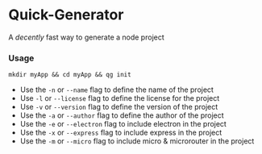 # Quick-Generator

A *decently* fast way to generate a node project

### Usage

`mkdir myApp && cd myApp && qg init`

- Use the `-n`  or `--name` flag to define the name of the project
- Use `-l` or `--license` flag to define the license for the project
- Use `-v` or `--version` flag to define the version of the project
- Use the `-a` or `--author` flag to define the author of the project
- Use the `-e` or  `--electron` flag to include electron in the project
- Use the `-x` or `--express` flag to include express in the project
- Use the `-m` or `--micro` flag to include micro & microrouter in the project
